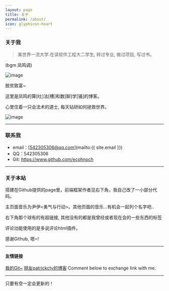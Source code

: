 ```yaml
---
layout: page
title: 关于
permalink: /about/
icon: glyphicon-heart
---
```


<audio src="http://link.hhtjim.com/163/35253059.mp3" autoplay="true" loop="true"></audio>

### 关于我

> 某世界一流大学.在读软件工程大二学生, 转过专业, 做过项目, 写过书。

(bgm  凤鸣调)

![image](http://p1.bpimg.com/581356/7a4f46d5f201c043.jpg)

脱贫致富~

这里是凤鸣的算[吐]法[槽]和数[聊]学[骚]的博客。

心里住着一只会法术的道士, 每天钻研如何拯救世界。

![image](http://p1.bpimg.com/581356/f1a8094d2e3ed4fa.jpg)

---

### 联系我

* email：[542305306@qq.com](mailto:{{ site.email }})
* QQ：542305306
* Git: https://www.github.com/ecohnoch
---

### 关于本站   

搭建在Github提供的page里，前端框架作者见右下角，我自己改了一小部分代码。

主页面音乐为尹伊<勇气与行动>。其他页面的音乐...有机会一起列个名字吧..

右下角那个球有的有超链接, 其他没有的都是我曾经或者现在会的一些东西的标签

评论功能使用的是多说评论html插件。

感谢Github, 嗯~!

---

#### 友情链接

[我的Git~](https://www.github.com/ecohnoch)
[朋友patrickcty的博客](http://patrickcty.cc/)
Comment below to exchange link with me.  

---

只要有空一定会更新的！
